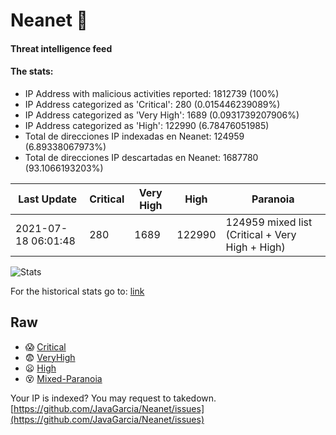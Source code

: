 # Neanet :hocho:
#### Threat intelligence feed
#### The stats:

- IP Address with malicious activities reported: 1812739 (100%)
- IP Address categorized as 'Critical':  280 (0.015446239089%)
- IP Address categorized as 'Very High':  1689 (0.0931739207906%)
- IP Address categorized as 'High':  122990 (6.78476051985)
- Total de direcciones IP indexadas en Neanet:  124959 (6.89338067973%)
- Total de direcciones IP descartadas en Neanet:  1687780 (93.1066193203%)

| Last Update | Critical | Very High | High | Paranoia |
| --- | --- | --- | --- | --- |
| 2021-07-18 06:01:48 | 280 | 1689 | 122990 | 124959 mixed list (Critical + Very High + High)|

![Stats](https://docs.google.com/spreadsheets/d/e/2PACX-1vSnaNMIXVabIpDJjufMlzH7poXnshF3mgd8Is1g9ytUEzVsP5my4Trn8f-xkoLLQ38xpL3HtmUexLo6/pubchart?oid=501124687&format=image)

For the historical stats go to: [link](/stats.csv)
## Raw
- :scream: [Critical](https://raw.githubusercontent.com/JavaGarcia/Neanet/master/blacklists/neanet_critical.txt)
- :fearful: [VeryHigh](https://raw.githubusercontent.com/JavaGarcia/Neanet/master/blacklists/neanet_veryHigh.txtt)
- :frowning: [High](https://raw.githubusercontent.com/JavaGarcia/Neanet/master/blacklists/neanet_high.txt)
- :dizzy_face: [Mixed-Paranoia](https://raw.githubusercontent.com/JavaGarcia/Neanet/master/blacklists/neanet_all.txt)


Your IP is indexed? You may request to takedown. [https://github.com/JavaGarcia/Neanet/issues](https://github.com/JavaGarcia/Neanet/issues)


























































































































































































































































































































































































































































































































































































































































































































































































































































































































































































































































































































































































































































































































































































































































































































































































































































































































































































































































































































































































































































































































































































































































































































































































































































































































































































































































































































































































































































































































































































































































































































































































































































































































































































































































































































































































































































































































































































































































































































































































































































































































































































































































































































































































































































































































































































































































































































































































































































































































































































































































































































































































































































































































































































































































































































































































































































































































































































































































































































































































































































































































































































































































































































































































































































































































































































































































































































































































































































































































































































































































































































































































































































































































































































































































































































































































































































































































































































































































